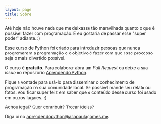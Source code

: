```yaml
---
layout: page
title: Sobre
---
```


Até hoje não houve nada que me deixasse tão maravilhada
quanto o que é possível fazer com programação. E eu gostaria
de passar esse "super poder" adiante. :)

Esse curso de Python foi criado para introduzir pessoas que
nunca programaram a programação e o objetivo é fazer com que
esse processo seja o mais divertido possível.

O curso é **gratuito**. Para colaborar abra um _Pull Request_ ou
deixe a sua _issue_ no repositório [Aprendendo Python](https://github.com/anapaulagomes/aprendendo-python).

Fique a vontade para usá-lo para disseminar o conhecimento
de programação na sua comunidade local. Se possível mande seu
relato ou fotos. Vou ficar super feliz em saber que o conteúdo
desse curso foi usado em outros lugares. :)

Achou legal? Quer contribuir? Trocar ideias?

Diga oi no <a href="mailto:aprendendopython@anapaulagomes.me">aprendendopython@anapaulagomes.me</a>.
